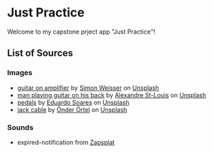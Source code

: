 # Just Practice

Welcome to my capstone prject app "Just Practice"!

## List of Sources

### Images

- [guitar on amplifier](https://unsplash.com/photos/phS37wg8cQg) by [Simon Weisser](https://unsplash.com/@simonweisser) on [Unsplash](https://unsplash.com/?utm_source=unsplash&utm_medium=referral&utm_content=creditCopyText")
- [man playing guitar on his back](https://unsplash.com/photos/IlfpKwRMln0) by [Alexandre St-Louis](https://unsplash.com/@alxstls?utm_source=unsplash&utm_medium=referral&utm_content=creditCopyText") on [Unsplash](https://unsplash.com/?utm_source=unsplash&utm_medium=referral&utm_content=creditCopyText")
- [pedals](https://unsplash.com/photos/rwRGN9Mn-Hw) by [Eduardo Soares](https://unsplash.com/@eduschadesoares) on [Unsplash](https://unsplash.com/?utm_source=unsplash&utm_medium=referral&utm_content=creditCopyText")
- [jack cable](https://unsplash.com/photos/td6dZ9CuIGg) by [Önder Örtel](https://unsplash.com/@onderortel) on [Unsplash](https://unsplash.com/?utm_source=unsplash&utm_medium=referral&utm_content=creditCopyText")

### Sounds

- expired-notification from [Zapsplat](https://www.zapsplat.com/)
